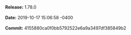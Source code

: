 **Release:** 
1.78.0
<br><br>**Date:** 
2019-10-17 15:06:58 -0400
<br><br>**Commit:** 
4155880ca0f0bb5792522e6a9a3497df385849b2
